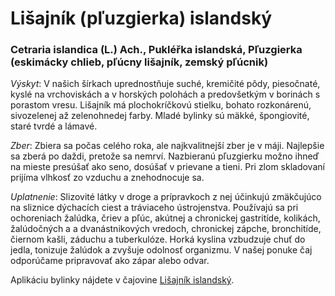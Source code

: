 Lišajník (pľuzgierka) islandský
===============================

### Cetraria islandica (L.) Ach., Pukléřka islandská, Pľuzgierka (eskimácky chlieb, pľúcny lišajník, zemský pľúcnik)

*Výskyt*: V našich šírkach uprednostňuje suché, kremičité pôdy, piesočnaté,
kyslé na vrchoviskách a v horských polohách a predovšetkým v borinách s porastom
vresu. Lišajník má plochokríčkovú stielku, bohato rozkonárenú, sivozelenej až
zelenohnedej farby. Mladé bylinky sú mäkké, špongiovité, staré tvrdé a lámavé.

*Zber*: Zbiera sa počas celého roka, ale najkvalitnejší zber je v máji.
Najlepšie sa zberá po daždi, pretože sa nemrví. Nazbieranú pľuzgierku možno
ihneď na mieste presúšať ako seno, dosúšať v prievane a tieni. Pri zlom
skladovaní prijíma vlhkosť zo vzduchu a znehodnocuje sa.

*Uplatnenie*: Slizovité látky v droge a prípravkoch z nej účinkujú zmäkčujúco na
sliznice dýchacích ciest a tráviaceho ústrojenstva. Používajú sa pri ochoreniach
žalúdka, čriev a pľúc, akútnej a chronickej gastritíde, kolikách, žalúdočných a
a dvanástnikových vredoch, chronickej zápche, bronchitíde, čiernom kašli,
záduchu a tuberkulóze. Horká kyslina vzbudzuje chuť do jedla, tonizuje žalúdok a
zvyšuje odolnosť organizmu. V našej ponuke čaj odporúčame pripravovať ako zápar
alebo odvar.

Aplikáciu bylinky nájdete v čajovine [Lišajník
islandský](/caje/lisajnik-islandsky).

